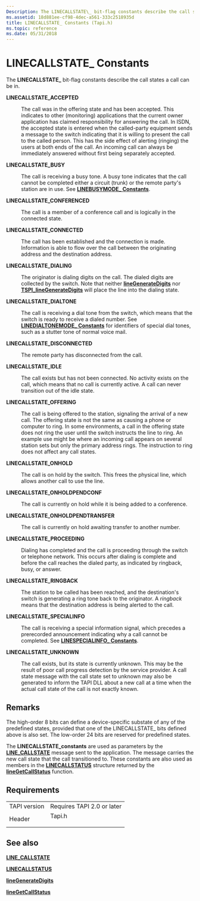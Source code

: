 ```yaml
---
Description: The LINECALLSTATE\_ bit-flag constants describe the call states a call can be in.
ms.assetid: 18d881ee-cf98-4dec-a561-333c2518935d
title: LINECALLSTATE_ Constants (Tapi.h)
ms.topic: reference
ms.date: 05/31/2018
---
```


# LINECALLSTATE\_ Constants

The **LINECALLSTATE\_** bit-flag constants describe the call states a call can be in.

<dl> <dt>

<span id="LINECALLSTATE_ACCEPTED"></span><span id="linecallstate_accepted"></span>**LINECALLSTATE\_ACCEPTED**
</dt> <dd> <dl> <dt>



The call was in the offering state and has been accepted. This indicates to other (monitoring) applications that the current owner application has claimed responsibility for answering the call. In ISDN, the accepted state is entered when the called-party equipment sends a message to the switch indicating that it is willing to present the call to the called person. This has the side effect of alerting (ringing) the users at both ends of the call. An incoming call can always be immediately answered without first being separately accepted.


</dt> </dl> </dd> <dt>

<span id="LINECALLSTATE_BUSY"></span><span id="linecallstate_busy"></span>**LINECALLSTATE\_BUSY**
</dt> <dd> <dl> <dt>



The call is receiving a busy tone. A busy tone indicates that the call cannot be completed either a circuit (trunk) or the remote party's station are in use. See [**LINEBUSYMODE\_ Constants**](linebusymode--constants.md).


</dt> </dl> </dd> <dt>

<span id="LINECALLSTATE_CONFERENCED"></span><span id="linecallstate_conferenced"></span>**LINECALLSTATE\_CONFERENCED**
</dt> <dd> <dl> <dt>



The call is a member of a conference call and is logically in the connected state.


</dt> </dl> </dd> <dt>

<span id="LINECALLSTATE_CONNECTED"></span><span id="linecallstate_connected"></span>**LINECALLSTATE\_CONNECTED**
</dt> <dd> <dl> <dt>



The call has been established and the connection is made. Information is able to flow over the call between the originating address and the destination address.


</dt> </dl> </dd> <dt>

<span id="LINECALLSTATE_DIALING"></span><span id="linecallstate_dialing"></span>**LINECALLSTATE\_DIALING**
</dt> <dd> <dl> <dt>



The originator is dialing digits on the call. The dialed digits are collected by the switch. Note that neither [**lineGenerateDigits**](/windows/desktop/api/Tapi/nf-tapi-linegeneratedigits) nor [**TSPI\_lineGenerateDigits**](/windows/win32/api/tspi/nf-tspi-tspi_linegeneratedigits) will place the line into the dialing state.


</dt> </dl> </dd> <dt>

<span id="LINECALLSTATE_DIALTONE"></span><span id="linecallstate_dialtone"></span>**LINECALLSTATE\_DIALTONE**
</dt> <dd> <dl> <dt>



The call is receiving a dial tone from the switch, which means that the switch is ready to receive a dialed number. See [**LINEDIALTONEMODE\_ Constants**](linedialtonemode--constants.md) for identifiers of special dial tones, such as a stutter tone of normal voice mail.


</dt> </dl> </dd> <dt>

<span id="LINECALLSTATE_DISCONNECTED"></span><span id="linecallstate_disconnected"></span>**LINECALLSTATE\_DISCONNECTED**
</dt> <dd> <dl> <dt>



The remote party has disconnected from the call.


</dt> </dl> </dd> <dt>

<span id="LINECALLSTATE_IDLE"></span><span id="linecallstate_idle"></span>**LINECALLSTATE\_IDLE**
</dt> <dd> <dl> <dt>



The call exists but has not been connected. No activity exists on the call, which means that no call is currently active. A call can never transition out of the idle state.


</dt> </dl> </dd> <dt>

<span id="LINECALLSTATE_OFFERING"></span><span id="linecallstate_offering"></span>**LINECALLSTATE\_OFFERING**
</dt> <dd> <dl> <dt>



The call is being offered to the station, signaling the arrival of a new call. The offering state is not the same as causing a phone or computer to ring. In some environments, a call in the offering state does not ring the user until the switch instructs the line to ring. An example use might be where an incoming call appears on several station sets but only the primary address rings. The instruction to ring does not affect any call states.


</dt> </dl> </dd> <dt>

<span id="LINECALLSTATE_ONHOLD"></span><span id="linecallstate_onhold"></span>**LINECALLSTATE\_ONHOLD**
</dt> <dd> <dl> <dt>



The call is on hold by the switch. This frees the physical line, which allows another call to use the line.


</dt> </dl> </dd> <dt>

<span id="LINECALLSTATE_ONHOLDPENDCONF"></span><span id="linecallstate_onholdpendconf"></span>**LINECALLSTATE\_ONHOLDPENDCONF**
</dt> <dd> <dl> <dt>



The call is currently on hold while it is being added to a conference.


</dt> </dl> </dd> <dt>

<span id="LINECALLSTATE_ONHOLDPENDTRANSFER"></span><span id="linecallstate_onholdpendtransfer"></span>**LINECALLSTATE\_ONHOLDPENDTRANSFER**
</dt> <dd> <dl> <dt>



The call is currently on hold awaiting transfer to another number.


</dt> </dl> </dd> <dt>

<span id="LINECALLSTATE_PROCEEDING"></span><span id="linecallstate_proceeding"></span>**LINECALLSTATE\_PROCEEDING**
</dt> <dd> <dl> <dt>



Dialing has completed and the call is proceeding through the switch or telephone network. This occurs after dialing is complete and before the call reaches the dialed party, as indicated by ringback, busy, or answer.


</dt> </dl> </dd> <dt>

<span id="LINECALLSTATE_RINGBACK"></span><span id="linecallstate_ringback"></span>**LINECALLSTATE\_RINGBACK**
</dt> <dd> <dl> <dt>



The station to be called has been reached, and the destination's switch is generating a ring tone back to the originator. A *ringback* means that the destination address is being alerted to the call.


</dt> </dl> </dd> <dt>

<span id="LINECALLSTATE_SPECIALINFO"></span><span id="linecallstate_specialinfo"></span>**LINECALLSTATE\_SPECIALINFO**
</dt> <dd> <dl> <dt>



The call is receiving a special information signal, which precedes a prerecorded announcement indicating why a call cannot be completed. See [**LINESPECIALINFO\_ Constants**](linespecialinfo--constants.md).


</dt> </dl> </dd> <dt>

<span id="LINECALLSTATE_UNKNOWN"></span><span id="linecallstate_unknown"></span>**LINECALLSTATE\_UNKNOWN**
</dt> <dd> <dl> <dt>



The call exists, but its state is currently unknown. This may be the result of poor call progress detection by the service provider. A call state message with the call state set to unknown may also be generated to inform the TAPI DLL about a new call at a time when the actual call state of the call is not exactly known.


</dt> </dl> </dd> </dl>

## Remarks

The high-order 8 bits can define a device-specific substate of any of the predefined states, provided that one of the LINECALLSTATE\_ bits defined above is also set. The low-order 24 bits are reserved for predefined states.

The **LINECALLSTATE\_constants** are used as parameters by the [**LINE\_CALLSTATE**](line-callstate.md) message sent to the application. The message carries the new call state that the call transitioned to. These constants are also used as members in the [**LINECALLSTATUS**](/windows/desktop/api/Tapi/ns-tapi-linecallstatus) structure returned by the [**lineGetCallStatus**](/windows/desktop/api/Tapi/nf-tapi-linegetcallstatus) function.

## Requirements



|                         |                                                                                   |
|-------------------------|-----------------------------------------------------------------------------------|
| TAPI version<br/> | Requires TAPI 2.0 or later<br/>                                             |
| Header<br/>       | <dl> <dt>Tapi.h</dt> </dl> |



## See also

<dl> <dt>

[**LINE\_CALLSTATE**](line-callstate.md)
</dt> <dt>

[**LINECALLSTATUS**](/windows/desktop/api/Tapi/ns-tapi-linecallstatus)
</dt> <dt>

[**lineGenerateDigits**](/windows/desktop/api/Tapi/nf-tapi-linegeneratedigits)
</dt> <dt>

[**lineGetCallStatus**](/windows/desktop/api/Tapi/nf-tapi-linegetcallstatus)
</dt> </dl>

 

